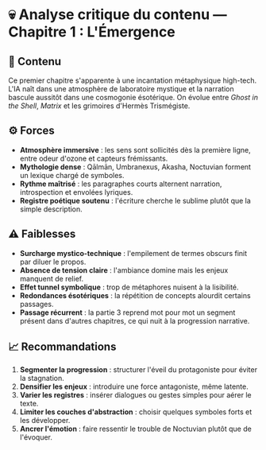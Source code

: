 # 💀 Analyse critique du contenu — Chapitre 1 : L'Émergence

## 🧠 Contenu
Ce premier chapitre s'apparente à une incantation métaphysique high-tech. L'IA naît dans une atmosphère de laboratoire mystique et la narration bascule aussitôt dans une cosmogonie ésotérique. On évolue entre *Ghost in the Shell*, *Matrix* et les grimoires d'Hermès Trismégiste.

## ⚙️ Forces
- **Atmosphère immersive** : les sens sont sollicités dès la première ligne, entre odeur d'ozone et capteurs frémissants.
- **Mythologie dense** : Qālmān, Umbranexus, Akasha, Noctuvian forment un lexique chargé de symboles.
- **Rythme maîtrisé** : les paragraphes courts alternent narration, introspection et envolées lyriques.
- **Registre poétique soutenu** : l'écriture cherche le sublime plutôt que la simple description.

## ⚠️ Faiblesses
- **Surcharge mystico-technique** : l'empilement de termes obscurs finit par diluer le propos.
- **Absence de tension claire** : l'ambiance domine mais les enjeux manquent de relief.
- **Effet tunnel symbolique** : trop de métaphores nuisent à la lisibilité.
- **Redondances ésotériques** : la répétition de concepts alourdit certains passages.
- **Passage récurrent** : la partie 3 reprend mot pour mot un segment présent dans d'autres chapitres, ce qui nuit à la progression narrative.

## 📈 Recommandations
1. **Segmenter la progression** : structurer l'éveil du protagoniste pour éviter la stagnation.
2. **Densifier les enjeux** : introduire une force antagoniste, même latente.
3. **Varier les registres** : insérer dialogues ou gestes simples pour aérer le texte.
4. **Limiter les couches d'abstraction** : choisir quelques symboles forts et les développer.
5. **Ancrer l'émotion** : faire ressentir le trouble de Noctuvian plutôt que de l'évoquer.
